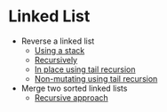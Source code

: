 # Linked List

* Reverse a linked list
  * [Using a stack](reverseStack.js)
  * [Recursively](reverseRecursive.js)
  * [In place using tail recursion](reverseTailRecInPlace.js)
  * [Non-mutating using tail recursion](reverseTailRec.js)
* Merge two sorted linked lists
  * [Recursive approach](merge.js)
